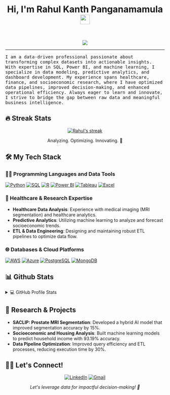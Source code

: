 <h1 align="center">
Hi, I'm Rahul Kanth Panganamamula
  <img src="https://media.giphy.com/media/hvRJCLFzcasrR4ia7z/giphy.gif" width="30">
</h1>

<br/>

<p align="center">
  <a href="https://github.com/rk18081999/RahulKanthPanganamamula/readme-typing-svg"><img src="https://readme-typing-svg.herokuapp.com?lines=Data+Analyst+%7C+Healthcare+Data+Specialist;SQL+%7C+Power+BI+%7C+Python+%7C+ETL;Machine+Learning+%7C+Predictive+Analytics;Always+Innovating+with+Data&center=true&width=500&height=50"></a>
</p>
<hr/>
<samp>
I am a data-driven professional passionate about transforming complex datasets into actionable insights. With expertise in SQL, Power BI, and machine learning, I specialize in data modeling, predictive analytics, and dashboard development. My experience spans healthcare, finance, and socioeconomic research, where I have optimized data pipelines, improved decision-making, and enhanced operational efficiency. Always eager to learn and innovate, I strive to bridge the gap between raw data and meaningful business intelligence.
</samp>

## 🔥 Streak Stats

<p align="center">
  <a href="https://github.com/rahulkanth/github-readme-streak-stats">
    <img title="🔥 Get streak stats for your profile at git.io/streak-stats" alt="Rahul's streak" src="https://github-readme-streak-stats.herokuapp.com/?user=rahulkanth&theme=monokai-metallian&hide_border=true"/>
  </a>
  <p align="center"> Analyzing. Optimizing. Innovating. 🚀 </p>
</p>

## 🛠️ My Tech Stack

### 👨‍💻 Programming Languages and Data Tools

<p>
    <a href="#"><img alt="Python" src="https://img.shields.io/badge/Python%20-%2314354C.svg?logo=python&logoColor=white"></a>
    <a href="#"><img alt="SQL" src="https://img.shields.io/badge/SQL-%230074C4.svg?logo=postgresql&logoColor=white"></a>
    <a href="#"><img alt="R" src="https://img.shields.io/badge/R%20-%23276DC3.svg?logo=r&logoColor=white"></a>
    <a href="#"><img alt="Power BI" src="https://img.shields.io/badge/Power%20BI-F2C811?logo=power-bi&logoColor=black"></a>
    <a href="#"><img alt="Tableau" src="https://img.shields.io/badge/Tableau-%23E97627.svg?logo=tableau&logoColor=white"></a>
    <a href="#"><img alt="Excel" src="https://img.shields.io/badge/Excel-%23217346.svg?logo=microsoft-excel&logoColor=white"></a>
</p>

### 🏥 Healthcare & Research Expertise

- **Healthcare Data Analysis**: Experience with medical imaging (MRI segmentation) and healthcare analytics.
- **Predictive Analytics**: Utilizing machine learning to analyze and forecast socioeconomic trends.
- **ETL & Data Engineering**: Designing and maintaining robust ETL pipelines to optimize data flow.

### 🌐 Databases & Cloud Platforms

<p>
    <a href="#"><img alt="AWS" src="https://img.shields.io/badge/AWS-%23FF9900.svg?logo=amazon-aws&logoColor=white"></a>
    <a href="#"><img alt="Azure" src="https://img.shields.io/badge/Azure-%230072C6.svg?logo=microsoftazure&logoColor=white"></a>
    <a href="#"><img alt="PostgreSQL" src="https://img.shields.io/badge/PostgreSQL-%23316192.svg?logo=postgresql&logoColor=white"></a>
    <a href="#"><img alt="MongoDB" src="https://img.shields.io/badge/MongoDB-%2347A248.svg?logo=mongodb&logoColor=white"></a>
</p>

## 📊 Github Stats

<details> 
  <summary>💻 GitHub Profile Stats</summary>
  <br/>
    <a href="https://github.com/rahulkanth/github-readme-stats"><img alt="Rahul's Github Stats" src="https://github-readme-stats.vercel.app/api?username=rahulkanth&show_icons=true&count_private=true&theme=react&hide_border=true&bg_color=1F222E&title_color=F85D7F&icon_color=F8D866" height="192px"/></a>
  <br/>
  <b>Note:</b> Top languages is a metric of the languages my public code consists of and doesn't reflect experience or skill level.
</details>

## 🔬 Research & Projects

- **SACLIP: Prostate MRI Segmentation**: Developed a hybrid AI model that improved segmentation accuracy by 15%.
- **Socioeconomic and Housing Analysis**: Built machine learning models to predict household income with 93.19% accuracy.
- **Data Pipeline Optimization**: Improved query efficiency and ETL processes, reducing execution time by 30%.

## 🙋‍♂️ Let's Connect!

<p align="center">
	<a href="https://www.linkedin.com/in/rahulkanth/"><img src="https://img.shields.io/badge/LinkedIn-0077B5?style=for-the-badge&logo=linkedin&logoColor=white" alt="LinkedIn"/></a>
	<a href="mailto:rahulkanth.inspire@gmail.com"><img src="https://img.shields.io/badge/Gmail-D14836?style=for-the-badge&logo=gmail&logoColor=white" alt="Gmail"/></a>
</p>

<p align="center">
  <i>Let's leverage data for impactful decision-making! 🚀</i>
</p>
